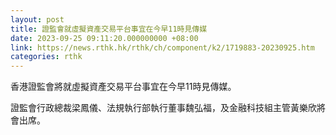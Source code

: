 ```yaml
---
layout: post
title: 證監會就虛擬資產交易平台事宜在今早11時見傳媒
date: 2023-09-25 09:11:20.000000000 +08:00
link: https://news.rthk.hk/rthk/ch/component/k2/1719883-20230925.htm
categories: rthk
---
```


香港證監會將就虛擬資產交易平台事宜在今早11時見傳媒。

證監會行政總裁梁鳳儀、法規執行部執行董事魏弘福，及金融科技組主管黃樂欣將會出席。
